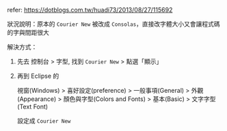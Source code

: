refer: https://dotblogs.com.tw/huadi73/2013/08/27/115692

狀況說明：原本的 `Courier New` 被改成 `Consolas`，直接改字體大小又會讓程式碼的字與間距很大

解決方式：
1. 先去 控制台 > 字型, 找到 `Courier New` > 點選「顯示」
1. 再到 Eclipse 的

    視窗(Windows) > 喜好設定(preference) > 一般事項(General) > 外觀(Appearance) > 顏色與字型(Colors and Fonts) > 基本(Basic) > 文字字型(Text Font)

   設定成 `Courier New` 
